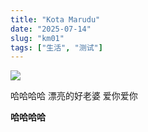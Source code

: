 ```yaml
---
title: "Kota Marudu"
date: "2025-07-14"
slug: "km01"
tags: ["生活", "测试"]
---
```

![](https://prod-files-secure.s3.us-west-2.amazonaws.com/112d0858-5090-4d34-a606-b75eb8d65fd2/c7b45876-473c-4fb6-85d3-cb84a84bfc51/1000201235.jpg?X-Amz-Algorithm=AWS4-HMAC-SHA256&X-Amz-Content-Sha256=UNSIGNED-PAYLOAD&X-Amz-Credential=ASIAZI2LB466TBG32DTR%2F20250725%2Fus-west-2%2Fs3%2Faws4_request&X-Amz-Date=20250725T164543Z&X-Amz-Expires=3600&X-Amz-Security-Token=IQoJb3JpZ2luX2VjEB4aCXVzLXdlc3QtMiJHMEUCIQC8BgOf1rUNk%2Fc29D59kYaEq0WsrCuE7EqMBH2MzJrKYQIgLvjh4RbEU%2Fsb6S8v4nbHUuEiOHQbZ4seo7uFcM%2FGJwMq%2FwMIRxAAGgw2Mzc0MjMxODM4MDUiDF4FhWxnr1klenq7%2ByrcA6Dx%2BPuhBuJtrgTEh7GJqYHiZ%2FCkUuxkRB1kWFhQgJleblipl6Ims0uIOiNz%2BUlk8becN%2F9fsYLviEOLYWgp50NDsOsBcwUZ%2FXttP1BlSU4wT1UiWnlX57GUoaaF%2Bw3RtN11YEyyXgPC5HdGZLYoixbJtZnaZEGKsu7mZ1pI3Mn94TRSG9nncos9hY0B8k4aUD5vF%2Fq5Gw6fe9ok3ie7EcEbrp8W1UtjgLTtyTtYRn38yZYsO9YbiVD%2BOL7VA3%2FAEScIonOBukWT8Inp20iMmM3f%2F0OxFz%2B%2Fn%2FFIGXSvCA2Fz4skQvtmVEOVkWOwiGzqr%2F%2FpT6uFxKoDwGP180fmgHUxdrp1WeQWpGDGvhO96MfMJq3ge4%2F412krSzPqbawjACRs7EyydpMz8zUYOgIcUEH5G6F7Cmjf2%2B0RWDgXhYLK%2F3qUBfCo8VdleZ8M6x3vCyLLEF%2Fpl1mAZ9y6TXBiv%2BJbL1vnPWLlVGOUua3A20Um1ySlAxg4Vkq4NMLJCAU%2FTwaP51C5ZztcJVJRPgQP2YHStvuQICBSpXW2vplPj6UJTaGhCIJBS5yDA2%2B7VN4jzpNi94qU9tRBpCzX0W6VMwhbcrBw3o0dkNzctos48N%2FTHs%2BqAbJD1c5Qs%2FZKMPmijsQGOqUBAyz%2Fdwuz51bdeaTaPol9okmVwuzMPJTxU8FeUO2XIRtK0rtYi49eo87cQ9l2t66z3vtrSwn20JQJXxzL%2Bp5X9hZqsNO1acK15COJ3paqnIeRPpCRhEn19PO0osYhzAH2UqLv%2F5koZMMAnch5OuJYOZ8%2BFYc28hRGQLYj%2FnkNlnMsEpeReXZ2Mce1i6XHgOX9xKJWfmHLLB3uyms4qL9NxYhUcPtx&X-Amz-Signature=af1aae5b5a36a3ad2176e84f3bc5e4a3622d9fba9718989fbdd9a405a65b5d3d&X-Amz-SignedHeaders=host&x-amz-checksum-mode=ENABLED&x-id=GetObject)


哈哈哈哈  漂亮的好老婆  爱你爱你


**哈哈哈哈**

